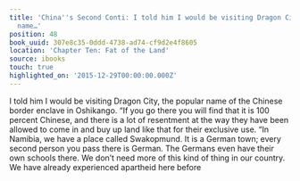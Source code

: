 ```yaml
---
title: 'China''s Second Conti: I told him I would be visiting Dragon City, the popular
  name…'
position: 48
book_uuid: 307e8c35-0ddd-4738-ad74-cf9d2e4f8605
location: 'Chapter Ten: Fat of the Land'
source: ibooks
touch: true
highlighted_on: '2015-12-29T00:00:00.000Z'
---
```


I told him I would be visiting Dragon City, the popular name of the Chinese border enclave in Oshikango.
“If you go there you will find that it is 100 percent Chinese, and there is a lot of resentment at the way they have been allowed to come in and buy up land like that for their exclusive use.
“In Namibia, we have a place called Swakopmund. It is a German town; every second person you pass there is German. The Germans even have their own schools there. We don’t need more of this kind of thing in our country. We have already experienced apartheid here before